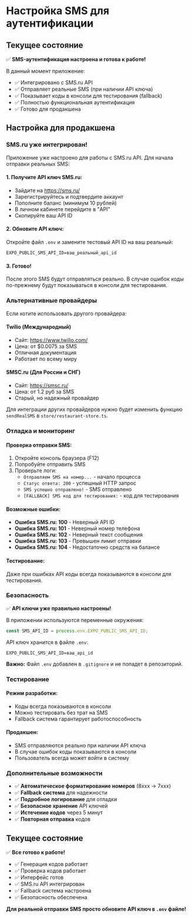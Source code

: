 # Настройка SMS для аутентификации

## Текущее состояние
✅ **SMS-аутентификация настроена и готова к работе!**

В данный момент приложение:
- ✅ Интегрировано с SMS.ru API
- ✅ Отправляет реальные SMS (при наличии API ключа)
- ✅ Показывает коды в консоли для тестирования (fallback)
- ✅ Полностью функциональная аутентификация
- ✅ Готово для продакшена

## Настройка для продакшена

### SMS.ru уже интегрирован!

Приложение уже настроено для работы с SMS.ru API. Для начала отправки реальных SMS:

#### 1. Получите API ключ SMS.ru:
- Зайдите на https://sms.ru/
- Зарегистрируйтесь и подтвердите аккаунт
- Пополните баланс (минимум 10 рублей)
- В личном кабинете перейдите в "API"
- Скопируйте ваш API ID

#### 2. Обновите API ключ:
Откройте файл `.env` и замените тестовый API ID на ваш реальный:
```
EXPO_PUBLIC_SMS_API_ID=ваш_реальный_api_id
```

#### 3. Готово!
После этого SMS будут отправляться реально. В случае ошибок коды по-прежнему будут показываться в консоли для тестирования.

### Альтернативные провайдеры

Если хотите использовать другого провайдера:

#### Twilio (Международный)
- Сайт: https://www.twilio.com/
- Цена: от $0.0075 за SMS
- Отличная документация
- Работает по всему миру

#### SMSC.ru (Для России и СНГ)
- Сайт: https://smsc.ru/
- Цена: от 1.2 руб за SMS
- Старый, но надежный провайдер

Для интеграции других провайдеров нужно будет изменить функцию `sendRealSMS` в `store/restaurant-store.ts`.

### Отладка и мониторинг

#### Проверка отправки SMS:
1. Откройте консоль браузера (F12)
2. Попробуйте отправить SMS
3. Проверьте логи:
   - `Отправляем SMS на номер...` - начало процесса
   - `Статус ответа: 200` - успешный HTTP запрос
   - `SMS успешно отправлено!` - SMS отправлено
   - `[FALLBACK] SMS код для тестирования:` - код для тестирования

#### Возможные ошибки:
- **Ошибка SMS.ru: 100** - Неверный API ID
- **Ошибка SMS.ru: 101** - Неверный номер телефона
- **Ошибка SMS.ru: 102** - Неверный текст сообщения
- **Ошибка SMS.ru: 103** - Превышен лимит отправки
- **Ошибка SMS.ru: 104** - Недостаточно средств на балансе

#### Тестирование:
Даже при ошибках API коды всегда показываются в консоли для тестирования.

### Безопасность

✅ **API ключи уже правильно настроены!**

В приложении используются переменные окружения:
```typescript
const SMS_API_ID = process.env.EXPO_PUBLIC_SMS_API_ID;
```

API ключ хранится в файле `.env`:
```
EXPO_PUBLIC_SMS_API_ID=ваш_api_id
```

**Важно:** Файл `.env` добавлен в `.gitignore` и не попадет в репозиторий.

### Тестирование

#### Режим разработки:
- Коды всегда показываются в консоли
- Можно тестировать без трат на SMS
- Fallback система гарантирует работоспособность

#### Продакшен:
- SMS отправляются реально при наличии API ключа
- В случае ошибок коды показываются в консоли
- Пользователь всегда может войти в систему

### Дополнительные возможности

- ✅ **Автоматическое форматирование номеров** (8xxx -> 7xxx)
- ✅ **Fallback система** для надежности
- ✅ **Подробное логирование** для отладки
- ✅ **Безопасное хранение** API ключей
- ✅ **Истечение кодов** через 5 минут
- ✅ **Повторная отправка** кодов

## Текущее состояние

✅ **Все готово к работе!**

- ✅ Генерация кодов работает
- ✅ Проверка кодов работает  
- ✅ Интерфейс готов
- ✅ SMS.ru API интегрирован
- ✅ Fallback система настроена
- ✅ Безопасность обеспечена

**Для реальной отправки SMS просто обновите API ключ в `.env` файле!**